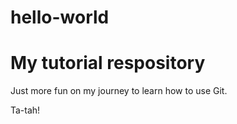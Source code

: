 # hello-world
My tutorial respository
======================================

Just more fun on my journey to learn how to use Git.

Ta-tah!

